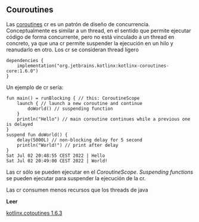 ## Couroutines

Las [coroutines](https://github.com/Kotlin/kotlinx.coroutines) cr es un patrón de diseño de concurrencia. Conceptualmente es similar a un thread, en el sentido que permite ejecutar código de forma concurrente, pero no está vinculado a un thread en concreto, ya 
que una cr permite suspender la ejecución en un hilo y reanudarlo en otro. Los cr se consideran thread ligero

    dependencies {
        implementation("org.jetbrains.kotlinx:kotlinx-coroutines-core:1.6.0")
    }

Un ejemplo de cr sería: 

    fun main() = runBlocking { // this: CoroutineScope
        launch { // launch a new coroutine and continue
            doWorld() // suspending function
        }
        println("Hello") // main coroutine continues while a previous one is delayed
    }
    suspend fun doWorld() {
        delay(5000L) // non-blocking delay for 5 second
        println("World!") // print after delay
    }
    Sat Jul 02 20:48:55 CEST 2022 | Hello
    Sat Jul 02 20:49:00 CEST 2022 | World!

Las cr sólo se pueden ejecutar en el *CoroutineScope*. *Suspending functions* se pueden ejecutar para suspender la ejecución de la cr.

Las cr consumen menos recursos que los threads de java

**Leer**

[kotlinx.cotoutines 1.6.3](https://kotlinlang.org/api/kotlinx.coroutines/)
